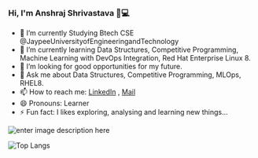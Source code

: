 ### Hi, I'm Anshraj Shrivastava 👋💻

<!--
**rajansh87/rajansh87** is a ✨ _special_ ✨ repository because its `README.md` (this file) appears on your GitHub profile.
-->

- 🔭 I’m currently Studying Btech CSE @JaypeeUniversityofEngineeringandTechnology
- 🌱 I’m currently learning Data Structures, Competitive Programming, Machine Learning with DevOps Integration, Red Hat Enterprise Linux 8.
- 🤔 I’m looking for good opportunities for my future.
- 💬 Ask me about Data Structures, Competitive Programming, MLOps, RHEL8.
- 📫 How to reach me: [LinkedIn](https://www.linkedin.com/in/ansh-raj/) , [Mail](rajansh87@gmail.com)
- 😄 Pronouns: Learner
- ⚡ Fun fact: I likes exploring, analysing and learning new things...


![enter image description here](https://github-readme-stats.vercel.app/api?username=rajansh87&&show_icons=true&title_color=ffffff&icon_color=bb2acf&text_color=daf7dc&bg_color=151515)

![Top Langs](https://github-readme-stats.vercel.app/api/top-langs/?username=rajansh87&&show_icons=true&title_color=ffffff&icon_color=bb2acf&text_color=daf7dc&bg_color=151515)
